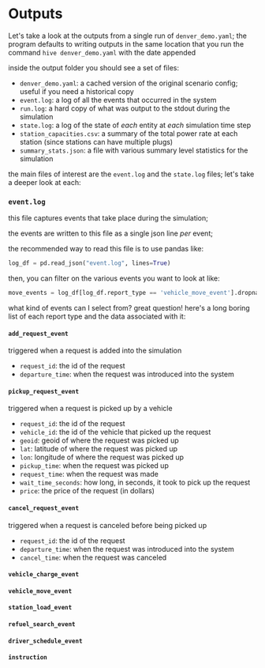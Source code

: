 # Outputs 

Let's take a look at the outputs from a single run of `denver_demo.yaml`; the program defaults to writing
outputs in the same location that you run the command `hive denver_demo.yaml` with the date appended

inside the output folder you should see a set of files:

 - `denver_demo.yaml`: a cached version of the original scenario config; useful if you need a historical copy
 - `event.log`: a log of all the events that occurred in the system
 - `run.log`: a hard copy of what was output to the stdout during the simulation 
 - `state.log`: a log of the state of _each_ entity at _each_ simulation time step 
 - `station_capacities.csv`: a summary of the total power rate at each station (since stations can have multiple plugs)
 - `summary_stats.json`: a file with various summary level statistics for the simulation

the main files of interest are the `event.log` and the `state.log` files; let's take a deeper look at each:

### `event.log`

this file captures events that take place during the simulation;

the events are written to this file as a single json line _per_ event; 

the recommended way to read this file is to use pandas like:

```python
log_df = pd.read_json("event.log", lines=True)
```

then, you can filter on the various events you want to look at like:
```python
move_events = log_df[log_df.report_type == 'vehicle_move_event'].dropna(axis=1, how="all")
```

what kind of events can I select from? great question! here's a long boring list of each report type and 
the data associated with it:

#### `add_request_event`
triggered when a request is added into the simulation

 - `request_id`: the id of the request
 - `departure_time`: when the request was introduced into the system

#### `pickup_request_event`
triggered when a request is picked up by a vehicle 

 - `request_id`: the id of the request
 - `vehicle_id`: the id of the vehicle that picked up the request 
 - `geoid`: geoid of where the request was picked up 
 - `lat`: latitude of where the request was picked up 
 - `lon`: longitude of where the request was picked up 
 - `pickup_time`: when the request was picked up 
 - `request_time`: when the request was made 
 - `wait_time_seconds`: how long, in seconds, it took to pick up the request 
 - `price`: the price of the request (in dollars) 

#### `cancel_request_event`
triggered when a request is canceled before being picked up

 - `request_id`: the id of the request
 - `departure_time`: when the request was introduced into the system
 - `cancel_time`: when the request was canceled 

#### `vehicle_charge_event`

#### `vehicle_move_event`

#### `station_load_event`

#### `refuel_search_event`

#### `driver_schedule_event`

#### `instruction`



